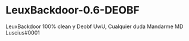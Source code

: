 # LeuxBackdoor-0.6-DEOBF
LeuxBackdoor 100% clean y Deobf UwU, Cualquier duda Mandarme MD Luscius#0001
